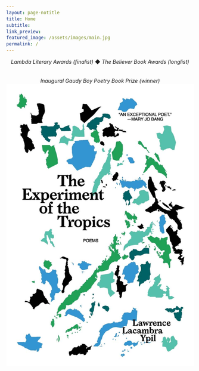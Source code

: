 ```yaml
---
layout: page-notitle
title: Home
subtitle:
link_preview:
featured_image: /assets/images/main.jpg
permalink: /
---
```


<center>
<i>Lambda Literary Awards (finalist)</i> &#9670; <i>The Believer Book Awards (longlist)</i>
</center>
<br />
<br />
<center>
<i>Inaugural Gaudy Boy Poetry Book Prize (winner)</i>
</center>

<div class="image-holder">
<div class="homepage-image">
<a href="/publications#sectionbooks">
<img src="/assets/images/experiment.jpg"
    alt="The Experiment of the Tropics" />
</a>
</div>
</div>